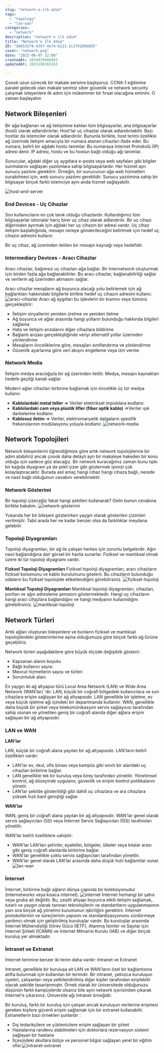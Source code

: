 ```yaml
---
slug: "network-e-ilk-adım"
tags:
  - "topology"
  - "lan-wan"
categories:
  - "network"
description: "network'e ilk adım"
title: "Network'e İlk Adım"
ID: "d66535f8-4397-4e74-b221-2c2f9189b885"
cover: "network.png"
date: "2022-06-07 12:00"
createdAt: 1654939008965
updatedAt: 1655198365163

---
```

Çoook uzun sürecek bir makale serisine başlıyoruz. CCNA-1 eğitimine paralel gidecek olan makale serimiz siber güvenlik ve network security çalışmak isteyenlere ilk adım için mükemmer bir fırsat olacağına eminim. O zaman başlayalım

## Network Bileşenleri
Bir ağa bağlanan ve ağ iletişimine katılan tüm bilgisayarlar, ana bilgisayarlar (host) olarak adlandırılırlar. Host'lar uç cihazlar olarak adlandırılabilir. Bazı hostlar da istemciler olarak adlandırılır. Bununla birlikte, host terimi özellikle ağ üzerinde iletişim amacıyla bir numara atanan cihazları ifade eder. Bu numara, belirli bir ağdaki hostu tanımlar. Bu numaraya Internet Protokolü (IP) adresi denir. IP adresi, hostu ve bu hostun bağlı olduğu ağı tanımlar.

Sunucular, ağdaki diğer uç aygıtlara e-posta veya web sayfaları gibi bilgiler sunmalarını sağlayan yazılımlara sahip bilgisayarlardır. Her hizmet ayrı sunucu yazılımı gerektirir. Örneğin, bir sunucunun ağa web hizmetleri sunabilmesi için, web sunucu yazılımı gereklidir. Sunucu yazılımına sahip bir bilgisayar birçok farklı istemciye aynı anda hizmet sağlayabilir.

![host-and-server](https://skorskyfiles.blob.core.windows.net/$web/articles/gunumuzde-network/host-andserver.png)

### End Devices - Uç Cihazlar
Son kullanıcıların en çok tanık olduğu cihazlardır. Kullandığımız tüm bilgisayarlar istisnalar hariç birer uç cihaz olarak adlandırılır. Bir uç cihazı diğerinden ayırmak için ağdaki her uç cihazın bir adresi vardır. Uç cihaz iletişim başlattığında, mesajın nereye gönderileceğini belirtmek için hedef uç cihazın adresini kullanır.

Bir uç cihaz, ağ üzerinden iletilen bir mesajın kaynağı veya hedefidir. 
### Intermediary Devices - Aracı Cihazlar

Aracı cihazlar, bağımsız uç cihazları ağa bağlar. Bir Internetwork oluşturmak için birden fazla ağa bağlanabilirler. Bu aracı cihazlar, bağlanabilirliği sağlar ve verilerin ağ üzerinden akmasını sağlar.

Aracı cihazlar mesajların ağ boyunca alacağı yolu belirlemek için ağ bağlantıları hakkındaki bilgilerle birlikte hedef uç cihazın adresini kullanır.
![araci-cihazlar](https://skorskyfiles.blob.core.windows.net/$web/articles/gunumuzde-network/araci-cihazlar.png)
Aracı ağ aygıtları bu işlevlerin bir kısmını veya tümünü gerçekleştirir:

-   İletişim sinyallerini yeniden üretme ve yeniden iletme
-   Ağ boyunca ve ağlar arasında hangi yolların bulunduğu hakkında bilgileri sağlama
-   Hata ve iletişim arızalarını diğer cihazlara bildirime
-   Bağlantı arızası gerçekleştiğinde veriyi alternatif yollar üzerinden yönlendirme
-   Mesajların önceliklerine göre, mesajları sınıflandırma ve yönlendirme
-   Güvenlik ayarlarına göre veri akışını engelleme veya izin verme
### Network Media
İletişim medya aracılığıyla bir ağ üzerinden iletilir. Medya, mesajın kaynaktan hedefe geçtiği kanalı sağlar.

Modern ağlar cihazları birbirine bağlamak için öncelikle üç tür medya kullanır:

-   **Kablolardaki metal teller** ⇒ Veriler elektriksel impulslara kodlanır.
-   **Kablolardaki cam veya plastik lifler (fiber optik kablo)** ⇒Veriler ışık darbelerine kodlanır.
-   **Kablosuz iletim** ⇒ Veriler, elektromanyetik dalgaların spesifik frekanslarının modülasyonu yoluyla kodlanır.
![network-media
](https://skorskyfiles.blob.core.windows.net/$web/articles/gunumuzde-network/network-media.png)

## Network Topolojileri
Network bileşenlerini öğrendiğimize göre artık network topolojilerine bir adım atabiliriz ancak çoook daha detaylı ayrı bir makaleye hakeden bir konu olduğu için sadece göz atacağız. Bir network kuracağımız zaman bunu tıpkı bir kağıda diyagram ya da şekil çizer gibi göstermek işimizi çok kolaylaştıracaktır. Burada asıl amaç hangi cihaz hangi cihaza bağlı, nerede ve nasıl bağlı olduğunun cevabını verebilmektir. 

### Network Gösterimi
Bir topoloji çizeceğiz fakat hangi şekilleri kullanarak? Gelin bunun cevabına birlikte bakalım.
![network-gösterimi](https://skorskyfiles.blob.core.windows.net/$web/articles/gunumuzde-network/agin-g%C3%B6sterimi.png)

Yukarıda her bir bileşeni gösterirken yaygın olarak gösterilen çizimleri verilmiştir. Tabii arada her ne kadar benzer olsa da farklılıklar meydana gelebilir.
### Topoloji Diyagramları

Topoloji diyagramları, bir ağ ile çalışan herkes için zorunlu belgelerdir. Ağın nasıl bağlandığına dair görsel bir harita sunarlar. Fiziksel ve mantıksal olmak üzere iki tür topoloji diyagramı vardır.

**Fizksel Topoloji Diyagramları**
Fiziksel topoloji diyagramları, aracı cihazların fiziksel konumunu ve kablo kurulumunu gösterir. Bu cihazların bulunduğu odaların bu fiziksel topolojide etiketlendiğini görebilirsiniz.
![fiziksel-topoloji](https://skorskyfiles.blob.core.windows.net/$web/articles/gunumuzde-network/fiziksel-topoloji.png)

**Mantıksal Topoloji Diyagramları**
Mantıksal topoloji diyagramları, cihazları, portları ve ağın adresleme şemasını göstermektedir. Hangi uç cihazların hangi aracı cihazlara bağlandığını ve hangi medyanın kullanıldığını görebilirsiniz.
![mantiksal-topoloji](https://skorskyfiles.blob.core.windows.net/$web/articles/gunumuzde-network/mantiksal-topoloji.png)
## Network Türleri

Artık ağları oluşturan bileşenlere ve bunların fiziksel ve mantıksal topolojilerdeki gösterimlerine aşina olduğumuza göre birçok farklı ağ türüne geçebiliriz.

Network türleri aşağıdakilere göre büyük ölçüde değişiklik gösterir:

-   Kapsanan alanın boyutu
-   Bağlı kullanıcı sayısı
-   Mevcut hizmetlerin sayısı ve türleri
-   Sorumluluk alanı

En yaygın iki ağ altyapısı türü Local Area Network (LAN) ve Wide Area Network (WAN'lar) 'dir. LAN, küçük bir coğrafi bölgedeki kullanıcılara ve son cihazlara erişim sağlayan bir ağ altyapısıdır. LAN genellikle bir işletme, ev veya küçük işletme ağı içindeki bir departmanda kullanılır. WAN, genellikle daha büyük bir şirket veya telekomünikasyon servis sağlayıcısı tarafından sahip olunan ve yönetilen geniş bir coğrafi alanda diğer ağlara erişim sağlayan bir ağ altyapısıdır. 

### LAN ve WAN

**LAN'lar**

LAN, küçük bir coğrafi alana yayılan bir ağ altyapısıdır. LAN'ların belirli özellikleri vardır:
-   LAN'lar ev, okul, ofis binası veya kampüs gibi sınırlı bir alandaki uç cihazları birbirine bağlar.
-   LAN genellikle tek bir kuruluş veya birey tarafından yönetilir. Yönetimsel kontrol, ağ düzeyinde uygulanır, güvenlik ve erişim kontrol politikalarını yönetir.
-   LAN'lar şekilde gösterildiği gibi dahili uç cihazlara ve ara cihazlara yüksek hızlı bant genişliği sağlar.

**WAN'lar**

WAN, geniş bir coğrafi alana yayılan bir ağ altyapısıdır. WAN'lar genel olarak servis sağlayıcıları (SS) veya İnternet Servis Sağlayıcıları (İSS) tarafından yönetilir.

WAN'lar belirli özelliklere sahiptir:

-   WAN'lar LAN'ları şehirler, eyaletler, bölgeler, ülkeler veya kıtalar arası gibi geniş coğrafi alanlarda birbirine bağlar.
-   WAN'lar genellikle çoklu servis sağlayıcıları tarafından yönetilir.
-   WAN'lar genel olarak LAN'lar arasında daha düşük hızlı bağlantılar sunar.
![lan-wan](https://skorskyfiles.blob.core.windows.net/$web/articles/gunumuzde-network/lan-wan.png)
###  İnternet
İnternet, birbirine bağlı ağların dünya çapında bir koleksiyonudur (internetworks veya kısaca internet). 
![internet](https://skorskyfiles.blob.core.windows.net/$web/articles/gunumuzde-network/internet.png)
İnternet herhangi bir şahıs veya gruba ait değildir. Bu, çeşitli altyapı boyunca etkili iletişim sağlamak, tutarlı ve yaygın olarak tanınan teknolojilerin ve standartların uygulanmasının yanı sıra birçok ağ yönetimi kurumunun işbirliğini gerektirir. İnternet protokollerinin ve süreçlerinin yapısını ve standardizasyonunu sürdürmeye yardımcı olmak için geliştirilmiş kuruluşlar vardır. Bu kuruluşlar arasında İnternet Mühendisliği Görev Gücü (IETF), Atanmış İsimler ve Sayılar için İnternet Şirketi (ICANN) ve İnternet Mimarisi Kurulu (IAB) ve diğer birçok kuruluş yer almaktadır.
### İntranet ve Extranet
İnternet terimine benzer iki terim daha vardır: Intranet ve Extranet

Intranet, genellikle bir kuruluşa ait LAN ve WAN'ların özel bir bağlantısına atıfta bulunmak için kullanılan bir terimdir. Bir intranet, yalnızca kuruluşun üyeleri, çalışanları veya yetkilendirilmiş diğer kişiler tarafından erişilebilir olacak şekilde tasarlanmıştır. Örnek olarak bir üniversitede olduğunuzu düşünün farklı kampüslerde olsanız bile aynı network içerisinden çıkarak Internet'e çıkarsınız. Üniversite ağı Intranet örneğidir.

Bir kuruluş, farklı bir kuruluş için çalışan ancak kuruluşun verilerine erişmesi gereken kişilere güvenli erişim sağlamak için bir extranet kullanabilir. Extranetlerin bazı örnekleri şunlardır :

-   Dış tedarikçilere ve yüklenicilere erişim sağlayan bir şirket
-   Hastalarına randevu alabilmeleri için doktorlara rezervasyon sistemi sağlayan bir hastane
-   İlçesindeki okullara bütçe ve personel bilgisi sağlayan yerel bir eğitim ofisi
![intranet-extranet](https://skorskyfiles.blob.core.windows.net/$web/articles/gunumuzde-network/intranet.png)